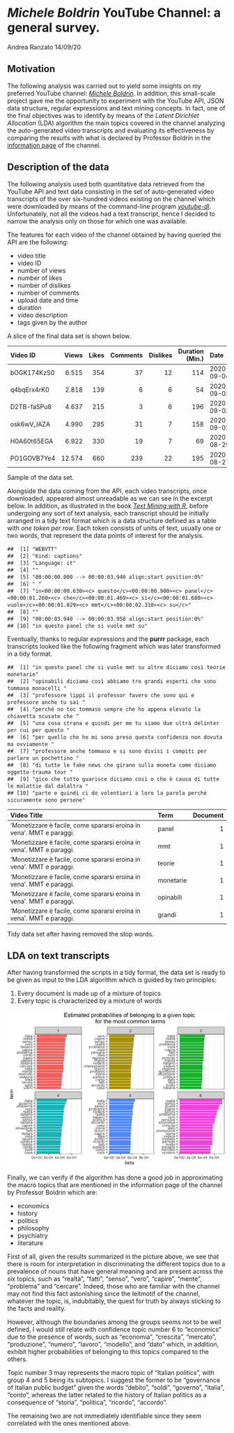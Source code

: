 *Michele Boldrin* YouTube Channel: a general survey.
================
Andrea Ranzato
14/09/20

## Motivation

The following analysis was carried out to yield some insights on my
preferred YouTube channel: [*Michele
Boldrin*](https://www.youtube.com/channel/UCMOiTfbUXxUFqJJtCQGHrrA). In
addition, this small-scale project gave me the opportunity to experiment
with the YouTube API, JSON data structure, regular expressions and text
mining concepts. In fact, one of the final objectives was to identify by
means of the *Latent Dirichlet Allocation* (LDA) algorithm the main
topics covered in the channel analyzing the auto-generated video
transcripts and evaluating its effectiveness by comparing the results
with what is declared by Professor Boldrin in the [information
page](https://www.youtube.com/c/MicheleBoldrin-Videos/about) of the
channel.

## Description of the data

The following analysis used both quantitative data retrieved from the
YouTube API and text data consisting in the set of auto-generated video
transcripts of the over six-hundred videos existing on the channel which
were downloaded by means of the command-line program
[*youtube-dl*](http://ytdl-org.github.io/youtube-dl/). Unfortunately,
not all the videos had a text transcript, hence I decided to narrow the
analysis only on those for which one was available.

The features for each video of the channel obtained by having queried
the API are the following:

  - video title
  - video ID
  - number of views
  - number of likes
  - number of dislikes
  - number of comments
  - upload date and time
  - duration
  - video description
  - tags given by the author

A slice of the final data set is shown below.

| Video ID     |  Views | Likes | Comments | Dislikes | Duration (Min.) | Date       |
| :----------- | -----: | ----: | -------: | -------: | --------------: | :--------- |
| bOGK174KzS0  |  6.515 |   354 |       37 |       12 |             114 | 2020-09-04 |
| q4bqErx4rK0  |  2.818 |   139 |        6 |        6 |              54 | 2020-09-03 |
| D2TB-faSPu8  |  4.637 |   215 |        3 |        6 |             196 | 2020-09-03 |
| osk6wV\_IAZA |  4.990 |   295 |       31 |        7 |             158 | 2020-09-02 |
| H0A60t65EGA  |  6.922 |   330 |       19 |        7 |              69 | 2020-08-29 |
| PO1GOVB7Ye4  | 12.574 |   660 |      239 |       22 |             195 | 2020-08-27 |

Sample of the data set.

Alongside the data coming from the API, each video transcripts, once
downloaded, appeared almost unreadable as we can see in the excerpt
below. In addition, as illustrated in the book [*Text Mining with
R*](https://www.tidytextmining.com), before undergoing any sort of text
analysis, each transcript should be initially arranged in a tidy text
format which is a data structure defined as a table with *one token per
row*. Each token consists of units of text, usually one or two words,
that represent the data points of interest for the analysis.

    ##  [1] "WEBVTT"                                                                                                                                                                                
    ##  [2] "Kind: captions"                                                                                                                                                                        
    ##  [3] "Language: it"                                                                                                                                                                          
    ##  [4] ""                                                                                                                                                                                      
    ##  [5] "00:00:00.000 --> 00:00:03.940 align:start position:0%"                                                                                                                                 
    ##  [6] " "                                                                                                                                                                                     
    ##  [7] "in<00:00:00.630><c> questo</c><00:00:00.900><c> panel</c><00:00:01.260><c> che</c><00:00:01.469><c> si</c><00:00:01.680><c> vuole</c><00:00:01.829><c> mmt</c><00:00:02.310><c> su</c>"
    ##  [8] ""                                                                                                                                                                                      
    ##  [9] "00:00:03.940 --> 00:00:03.950 align:start position:0%"                                                                                                                                 
    ## [10] "in questo panel che si vuole mmt su"

Eventually, thanks to regular expressions and the **purrr** package,
each transcripts looked like the following fragment which was later
transformed in a tidy format.

    ##  [1] "in questo panel che si vuole mmt su altre diciamo così teorie monetarie"              
    ##  [2] "opinabili diciamo così abbiamo tre grandi esperti che sono tommaso monacelli "        
    ##  [3] "professore lippi il professor favero che sono qui e professore anche tu sai "         
    ##  [4] "perché no toc tommaso sempre che ho appena elevato la chiavetta scusate che "         
    ##  [5] "una cosa strana e quindi per me tu siamo due ultrà delinter per cui per questo "      
    ##  [6] "per quello che ho mi sono preso questa confidenza non dovuta ma ovviamente "          
    ##  [7] "professore anche tommaso e si sono divisi i compiti per parlare un pochettino "       
    ##  [8] "di tutte le fake news che girano sulla moneta come diciamo oggetto trauma tour "      
    ##  [9] "gico che tutto guarisce diciamo così o che è causa di tutte le malattie dal dalaltra "
    ## [10] "parte e quindi ci do volentieri a loro la parola perché sicuramente sono persone"

| Video Title                                                          | Term      | Document |
| :------------------------------------------------------------------- | :-------- | -------: |
| ‘Monetizzare è facile, come spararsi eroina in vena’. MMT e paraggi. | panel     |        1 |
| ‘Monetizzare è facile, come spararsi eroina in vena’. MMT e paraggi. | mmt       |        1 |
| ‘Monetizzare è facile, come spararsi eroina in vena’. MMT e paraggi. | teorie    |        1 |
| ‘Monetizzare è facile, come spararsi eroina in vena’. MMT e paraggi. | monetarie |        1 |
| ‘Monetizzare è facile, come spararsi eroina in vena’. MMT e paraggi. | opinabili |        1 |
| ‘Monetizzare è facile, come spararsi eroina in vena’. MMT e paraggi. | grandi    |        1 |

Tidy data set after having removed the stop words.

## LDA on text transcripts

After having transformed the scripts in a tidy format, the data set is
ready to be given as input to the LDA algorithm which is guided by two
principles:

1.  Every document is made up of a mixture of topics
2.  Every topic is characterized by a mixture of words

<img src="report_files/figure-gfm/LDA-1.png" style="display: block; margin: auto;" />

Finally, we can verify if the algorithm has done a good job in
approximating the macro topics that are mentioned in the information
page of the channel by Professor Boldrin which are:

  - economics
  - history
  - politics
  - philosophy
  - psychiatry
  - literature

First of all, given the results summarized in the picture above, we see
that there is room for interpretation in discriminating the different
topics due to a prevalence of nouns that have general meaning and are
present across the six topics, such as “realtà”, “fatti”, “senso”,
“vero”, “capire”, “mente”, “problema” and “cercare”. Indeed, those
who are familiar with the channel may not find this fact astonishing
since the leitmotif of the channel, whatever the topic, is, indubitably,
the quest for truth by always sticking to the facts and reality.

However, although the boundaries among the groups seems not to be well
defined, I would still relate with confidence topic number 6 to
“economics” due to the presence of words, such as “economia”,
“crescita”, “mercato”, “produzione”, “numero”, “lavoro”, “modello”,
and “dato” which, in addition, exhibit higher probabilities of belonging
to this topics compared to the others.

Topic number 3 may represents the macro topic of “Italian politics”,
with group 4 and 5 being its subtopics. I suggest the former to be
“governance of Italian public budget” given the words “debito”,
“soldi”, “governo”, “italia”, “conto”, whereas the latter related to
the history of Italian politics as a consequence of “storia”,
“politica”, “ricordo”, “accordo”.

The remaining two are not immediately identifiable since they seem
correlated with the ones mentioned above.
